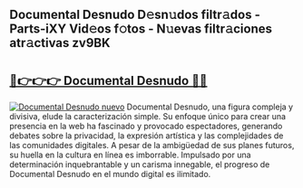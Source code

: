 ## Documental Desnudo D𝚎sn𝚞dos filtr𝚊dos - Parts-iXY Vid𝚎os f𝚘tos - N𝚞evas filtr𝚊ciones atr𝚊ctivas zv9BK

# <h2><a href="http://mbb93al.tromn.icu/?c=Documental+Desnudo">🔗👉👉👉 Documental Desnudo 🔗🔗</a></h2>

[![Documental Desnudo nuevo](https://i.imgur.com/pEAQMta.gif)](http://mbb93al.tromn.icu/?c=Documental+Desnudo)
Documental Desnudo, una figura compleja y divisiva, elude la caracterización simple. Su enfoque único para crear una presencia en la web ha fascinado y provocado espectadores, generando debates sobre la privacidad, la expresión artística y las complejidades de las comunidades digitales. A pesar de la ambigüedad de sus planes futuros, su huella en la cultura en línea es imborrable. Impulsado por una determinación inquebrantable y un carisma innegable, el progreso de Documental Desnudo en el mundo digital es ilimitado.
